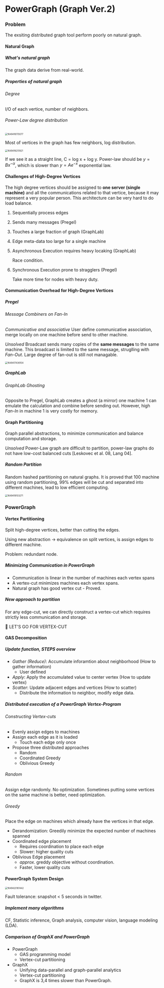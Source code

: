 # PowerGraph (Graph Ver.2)

### Problem

The exsiting distributed graph tool perform poorly on natural graph.

#### Natural Graph

##### What's natural graph

The graph data derive from real-world.

##### Properties of natural graph

###### Degree

I/O of each vertice, number of neighbors.

###### Power-Law degree distribution

<img src="./pics/1649416170077.png" alt="1649416170077" style="zoom: 50%;" />

Most of vertices in the graph has few neighbors, log distribution.

<img src="D:\document\CUHK\programming big data\Big-Data-Platform-Programming\pics\1649416251821.png" alt="1649416251821" style="zoom: 50%;" />

If we see it as a straight line, C = log x + log y. Power-law should be  $y = Bx^{-\alpha}$, which is slower than $y=Ae^{-x}$ exponential law.

#### Challenges of High-Degree Vertices

The high degree vertices should be assigned to **one server (single machine)** and all the communications related to that vertice, because it may represent a very popular person. This architecture can be very hard to do load balance.

1. Sequentially process edges

2. Sends many messages (Pregel)

3. Touches a large fraction of graph (GraphLab)

4. Edge meta-data too large for a single machine

5. Asynchronous Execution requires heavy locaking (GraphLab)

   Race condition.

6. Synchronous Execution prone to stragglers (Pregel)

   Take more time for nodes with heavy duty.

#### Communication Overhead for High-Degree Vertices

##### Pregel

###### Message Combiners on Fan-In

*Communicative and associative* User define communicative association, merge locally on one machine before send to other machine.

*Unsolved* Broadcast sends many copies of the **same messages** to the same machine. This broadcast is limited to the same message, struglling with *Fan-Out*. Large degree of fan-out is still not managable.

<img src="/pics/1649417436104.png" alt="1649417436104" style="zoom:50%;" />

##### GraphLab

###### GraphLab Ghosting

Opposite to Pregel, GraphLab creates a ghost (a mirror) one machine 1 can emulate the calculation and combine before sending out. However, high *Fan-In* in machine 1 is very costly for memory.

#### Graph Partitioning

Graph parallel abstractions, to minimize communication and balance computation and storage.

*Unsolved* Power-Law graph are difficult to partition, power-law graphs do not have low-cost balanced cuts [Leskovec et al. 08, Lang 04].

##### Random Partition

Random hashed partitioning on natural graphs. It is proved that 100 machine using random partitioning, 99% edges will be cut and separated into different machines, lead to low efficient computing.

<img src="./pics/1649418103271.png" alt="1649418103271" style="zoom:50%;" />

### PowerGraph

#### Vertex Partitioning

Split high-degree vertices, better than cutting the edges.

Using new abstraction -> equivalence on split vertices, is assign edges to different machine.

Problem: redundant node.

##### Minimizing Communication in PowerGraph

- Communication is linear in the number of machines each vertex spans
- A vertex-cut minimizes machines each vertex spans. 
- Natural graph has good vertex cut - Proved.

##### New approach to partition

For any edge-cut, we can directly construct a vertex-cut which requires strictly less communication and storage.

:rocket: LET'S GO FOR VERTEX-CUT

#### GAS Decomposition

##### Update function, STEPS overview

- *Gather (Reduce)*:  Accumulate inforamtion about neighborhood (How to gather information)
  - User defined
- *Apply*: Apply the accumulated value to center vertex (How to update vertex)
- *Scatter*: Update adjacent edges and vertices (How to scatter)
  - Distribute the information to neighbor, modify edge data.

##### Distributed execution of a PowerGraph Vertex-Program

###### Constructing Vertex-cuts

- Evenly assign edges to machines
- Assign each edge as it is loaded
  - Touch each edge only once
- Propose three distributed approaches
  - Random
  - Coordinated Greedy
  - Oblivious Greedy

###### Random

Assign edge randomly. No optimization. Sometimes putting some vertices on the same machine is better, need optimization.

###### Greedy

Place the edge on machines which already have the vertices in that edge.

- Derandomization: Greedily minimize the expected number of machines spanned
- Coordinated edge placement
  - Requires coordination to place each edge
  - Slower: higher quality cuts
- Oblivious Edge placement
  - *approx*. greddy objective without coordination.
  - Faster, lower quality cuts

#### PowerGraph System Design

<img src="/pics/1649420161442.png" alt="1649420161442" style="zoom:50%;" />

Fault tolerance: snapshot < 5 seconds in twitter.

##### Implement many algorithms

CF, Statistic inference, Graph analysis, computer vision, language modeling (LDA).

##### Comparison of GraphX and PowerGraph

- PowerGraph
  - GAS programming model
  - Vertex-cut partitioning
- GraphX
  - Unifying data-parallel and graph-parallel analytics
  - Vertex-cut partitioning
  - GraphX is 3,4 times slower than PowerGraph.

